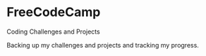 # FreeCodeCamp
Coding Challenges and Projects

Backing up my challenges and projects and tracking my progress.
